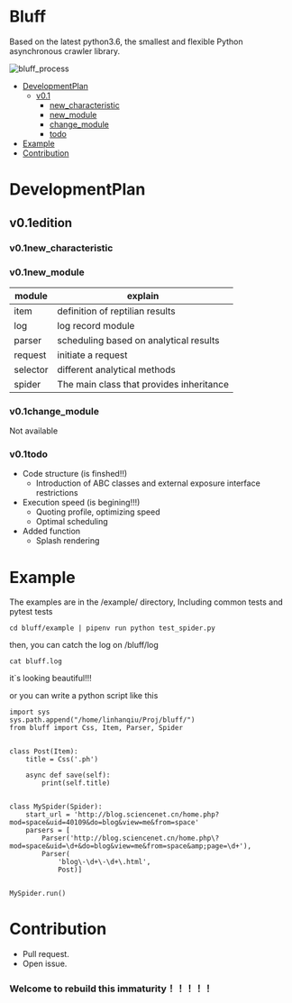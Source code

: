 # Bluff

Based on the latest python3.6, the smallest and flexible Python asynchronous crawler library.

![bluff_process](https://github.com/BlingBlingdevelopers/bluff/blob/master/static/bluff_process.png)

- [DevelopmentPlan](#DevelopmentPlan)
    - [v0.1](#v0.1edition)
      - [new_characteristic](#v0.new_characteristic)
      - [new_module](#v0.1new_module)
      - [change_module](#v0.1change_module)
      - [todo](#v0.1todo)
- [Example](#Example)
- [Contribution](#Contribution)

# DevelopmentPlan

## v0.1edition

### v0.1new_characteristic

### v0.1new_module

| module  | explain |
| --- | ---- |
| item |  definition of reptilian results | 
| log  |  log record module |
| parser |  scheduling based on analytical results |
| request |  initiate a request  |
| selector | different analytical methods   |
| spider |  The main class that provides inheritance  |
    
### v0.1change_module

Not available

### v0.1todo
-  Code structure (is finshed!!)
    -  Introduction of ABC classes and external exposure interface restrictions 
-  Execution speed (is begining!!!)
    -  Quoting profile, optimizing speed 
    -  Optimal scheduling 
-   Added function 
    -  Splash rendering
# Example

The examples are in the /example/ directory, Including common tests and pytest tests 

`cd bluff/example | pipenv run python test_spider.py` 

then, you can catch the log on /bluff/log

`cat bluff.log`

it`s looking beautiful!!!

or you can write a python script like this

```angular2html
import sys
sys.path.append("/home/linhanqiu/Proj/bluff/")
from bluff import Css, Item, Parser, Spider


class Post(Item):
    title = Css('.ph')

    async def save(self):
        print(self.title)


class MySpider(Spider):
    start_url = 'http://blog.sciencenet.cn/home.php?mod=space&uid=40109&do=blog&view=me&from=space'
    parsers = [
        Parser('http://blog.sciencenet.cn/home.php\?mod=space&uid=\d+&do=blog&view=me&from=space&amp;page=\d+'),
        Parser(
            'blog\-\d+\-\d+\.html',
            Post)]


MySpider.run()
```

# Contribution
- Pull request.
- Open issue.

### Welcome to rebuild this immaturity！！！！！
